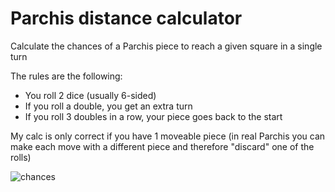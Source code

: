 # Parchis distance calculator

Calculate the chances of a Parchis piece to reach a given square in a single turn

The rules are the following:
- You roll 2 dice (usually 6-sided)
- If you roll a double, you get an extra turn
- If you roll 3 doubles in a row, your piece goes back to the start

My calc is only correct if you have 1 moveable piece (in real Parchis you can make each move with a different piece and therefore "discard" one of the rolls)

![chances](https://github.com/user-attachments/assets/f278e313-ca13-4253-afbc-ffe193f4960f)
